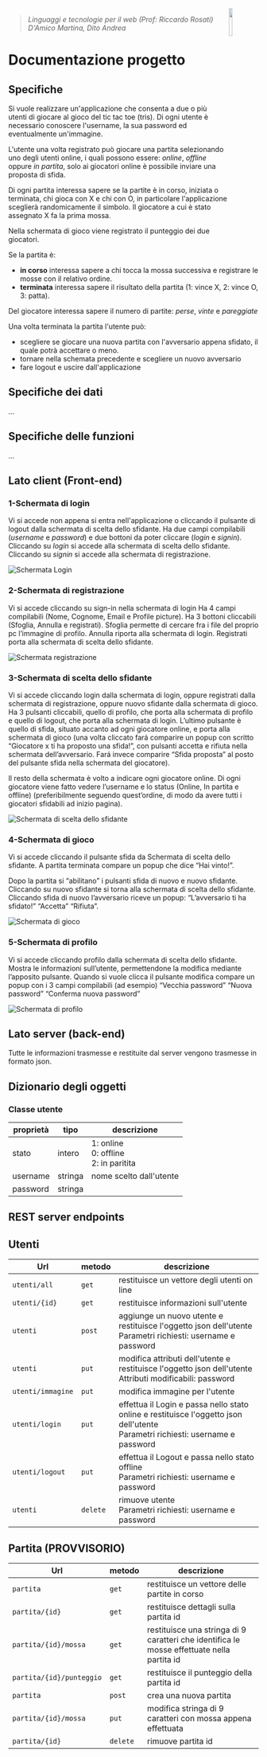 <img width="12%" src="immaginiSchermate/logo.jpeg" align="right">

>*Linguaggi e tecnologie per il web (Prof: Riccardo Rosati)<br/>
>D'Amico Martina, Dito Andrea*

<h1>Documentazione progetto</h1>

## Specifiche

Si vuole realizzare un'applicazione che consenta a due o più utenti di giocare al gioco del tic tac toe (tris). Di ogni utente è necessario conoscere l'username, la sua password ed eventualmente un'immagine.

L'utente una volta registrato può giocare una partita selezionando uno degli utenti online, i quali possono essere: *online*, *offline* oppure *in partita*, solo ai giocatori online è possibile inviare una proposta di sfida.

Di ogni partita interessa sapere se la partite è in corso, iniziata o terminata, chi gioca con X e chi con O, in particolare l'applicazione sceglierà randomicamente il simbolo.
Il giocatore a cui è stato assegnato X fa la prima mossa.

Nella schermata di gioco viene registrato il punteggio dei due giocatori.

Se la partita è:
 * **in corso** interessa sapere a chi tocca la mossa successiva e registrare le mosse con il relativo ordine.
 * **terminata** interessa sapere il risultato della partita (1: vince X, 2: vince O, 3: patta).

Del giocatore interessa sapere il numero di partite: *perse*, *vinte* e *pareggiate*

Una volta terminata la partita l'utente può:

 * scegliere se giocare una nuova partita con l'avversario appena sfidato, il quale potrà accettare o meno.
 * tornare nella schemata precedente e scegliere un nuovo avversario
 * fare logout e uscire dall'applicazione

## Specifiche dei dati
...

## Specifiche delle funzioni
...

## Lato client (Front-end)
### 1-Schermata di login
Vi si accede non appena si entra nell'applicazione o cliccando il pulsante di logout dalla schermata di scelta dello sfidante.
Ha due campi compilabili (*username* e *password*) e due bottoni da poter cliccare (*login* e *signin*). Cliccando su *login* si accede alla schermata di scelta dello sfidante. Cliccando su *signin* si accede alla schermata di registrazione.

![Schermata Login](immaginiSchermate/Picture1.png)

### 2-Schermata di registrazione
Vi si accede cliccando su sign-in nella schermata di login
Ha 4 campi compilabili (Nome, Cognome, Email e Profile picture).
Ha 3 bottoni cliccabili (Sfoglia, Annulla e registrati). Sfoglia permette di cercare fra i file del proprio pc l’immagine di profilo. Annulla riporta alla schermata di login. Registrati porta alla schermata di scelta dello sfidante.

![Schermata registrazione](immaginiSchermate/Picture2.png)
### 3-Schermata di scelta dello sfidante
Vi si accede cliccando login dalla schermata di login, oppure registrati dalla schermata di registrazione, oppure nuovo sfidante dalla schermata di gioco.
Ha 3 pulsanti cliccabili, quello di profilo, che porta alla schermata di profilo e quello di logout, che porta alla schermata di login. L’ultimo pulsante è quello di sfida, situato accanto ad ogni giocatore online, e porta alla schermata di gioco (una volta cliccato fará comparire un popup con scritto “Giocatore x ti ha proposto una sfida!”, con pulsanti accetta e rifiuta nella schermata dell’avversario. Fará invece comparire “Sfida proposta” al posto del pulsante sfida nella schermata del giocatore).

Il resto della schermata è volto a indicare ogni giocatore online. Di ogni giocatore viene fatto vedere l’username e lo status (Online, In partita e offline) (preferibilmente seguendo quest’ordine, di modo da avere tutti i giocatori sfidabili ad inizio pagina).

![Schermata di scelta dello sfidante](immaginiSchermate/Picture3.png)

### 4-Schermata di gioco
Vi si accede cliccando il pulsante sfida da Schermata di scelta dello sfidante.
A partita terminata compare un popup che dice “Hai vinto!”.

Dopo la partita si “abilitano” i pulsanti sfida di nuovo e nuovo sfidante. Cliccando su nuovo sfidante si torna alla schermata di scelta dello sfidante. Cliccando sfida di nuovo l’avversario riceve un popup: “L’avversario ti ha sfidato!” “Accetta” “Rifiuta”.

![Schermata di gioco](immaginiSchermate/Picture4.png)

### 5-Schermata di profilo
Vi si accede cliccando profilo dalla schermata di scelta dello sfidante.
Mostra le informazioni sull’utente, permettendone la modifica mediante l’apposito pulsante.
Quando si vuole clicca il pulsante modifica compare un popup con i 3 campi compilabili (ad esempio) “Vecchia password” “Nuova password” “Conferma nuova password”

![Schermata di profilo](immaginiSchermate/Picture5.png)


## Lato server (back-end)
Tutte le informazioni trasmesse e restituite dal server vengono trasmesse in formato json.

## Dizionario degli oggetti
### Classe utente
|proprietà|tipo|descrizione|
|-----|-------|------|
|stato| intero  |1: online<br>0: offline<br>2: in paritita|
|username| stringa | nome scelto dall'utente|
|password| stringa ||



## REST server endpoints

## Utenti

|Url|metodo|descrizione|
|---|------|-----------|
|`utenti/all`|`get`|restituisce un vettore degli utenti on line|
|`utenti/{id}`|`get`|restituisce informazioni sull'utente|
|`utenti`|`post`|aggiunge un nuovo utente e restituisce l'oggetto json dell'utente<br>Parametri richiesti: username e password|
|`utenti`|`put`|modifica attributi dell'utente e restituisce l'oggetto json dell'utente<br>Attributi modificabili: password|
|`utenti/immagine`|`put`|modifica immagine per l'utente|
|`utenti/login`|`put`|effettua il Login e passa nello stato online e restituisce l'oggetto json dell'utente <br>Parametri richiesti: username e password|
|`utenti/logout`|`put`|effettua il Logout e passa nello stato offline <br>Parametri richiesti: username e password|
|`utenti`|`delete`|rimuove utente<br>Parametri richiesti: username e password|




## Partita (PROVVISORIO)
|Url|metodo|descrizione|
|---|------|-----------|
|`partita`|`get`|restituisce un vettore delle partite in corso|
|`partita/{id}`|`get`|restituisce dettagli sulla partita id|
|`partita/{id}/mossa`|`get`|restituisce una stringa di 9 caratteri che identifica le mosse effettuate nella partita id|
|`partita/{id}/punteggio`|`get`|restituisce il punteggio della partita id|
|`partita`|`post`|crea una nuova partita|
|`partita/{id}/mossa`|`put`|modifica stringa di 9 caratteri con mossa appena effettuata|
|`partita/{id}`|`delete`|rimuove partita id|

